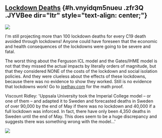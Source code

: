 
[Lockdown Deaths](https://www.google.com/url?q=https%3A%2F%2Fwww.spectator.co.uk%2Farticle%2Fwhy-can-t-neil-ferguson-s-imperial-model-be-replicated-&sa=D&sntz=1&usg=AFQjCNEw0IEiXdw_L-NzhKFo2j83psqImw) {#h.vnyidqm5nueu .zfr3Q .JYVBee dir="ltr" style="text-align: center;"}
--------------------------------------------------------------------------------------------------------------------------------------------------------------------------------------------------------

[![](https://lh4.googleusercontent.com/GZakKfPCSEqIgluPGroMETVFYKyx_bFN9hwOitplqqCxNAa3Q1kyQGF8wb-wqMaTNctrhKcVDuZ1pWeU9btck9XT4oBXF5SzOmfc_WDm0ntTOuIGJWI=w1280)](https://www.google.com/url?q=https%3A%2F%2Fredcap.med.usc.edu%2Fsurveys%2F%3Fs%3DJ7KEL4YTKT&sa=D&sntz=1&usg=AFQjCNGgmJPVlIxKzdq9Pd16K5HC0kstRQ)

I'm still projecting more than 100 lockdown deaths for every C19 death
avoided through lockdowns! Anyone could have foreseen that the economic
and health consequences of the lockdowns were going to be severe and
fatal.

The worst thing about the Ferguson ICL model and the Gates/IHME model is
not that they missed the actual impacts by literally orders of
magnitude, but that they considered NONE of the costs of the lockdown
and social isolation policies. And they were clueless about the effects
of these lockdowns, because there was no evidence to show they worked.
Still is no evidence that lockdowns work! Go to
[joelhay.com](http://www.google.com/url?q=http%3A%2F%2Fjoelhay.com%2F&sa=D&sntz=1&usg=AFQjCNHbEihJ5-3x9wqjLWiW_9XPH8pB_w)
for the math proof.

Viscount Ridley: 'Uppsala University took the Imperial College model –
or one of them – and adapted it to Sweden and forecasted deaths in
Sweden of over 90,000 by the end of May if there was no lockdown and
40,000 if a full lockdown was inforced. In fact, there have only been
4,350 deaths in Sweden until the end of May. This does seem to be a huge
discrepancy and suggests there was something wrong with the model...'

![](https://lh4.googleusercontent.com/FmrJ3tNea06gtgl0aSDcUs3EofvcJdFbAho2CI7Q71TQFCbEDkuCPntvsWGKBxDm6jkYMy7ckicD7e9gbxLAIyzW9S5F9hhTqvDhpginIPrlSQ6gZ9pZ=w1280)
